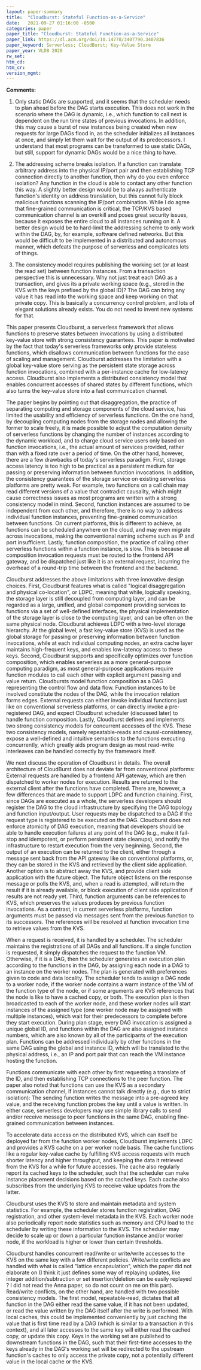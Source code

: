 ```yaml
---
layout: paper-summary
title:  "Cloudburst: Stateful Function-as-a-Service"
date:   2021-09-27 01:16:00 -0500
categories: paper
paper_title: "Cloudburst: Stateful Function-as-a-Service"
paper_link: https://dl.acm.org/doi/10.14778/3407790.3407836
paper_keyword: Serverless; CloudBurst; Key-Value Store
paper_year: VLDB 2020
rw_set:
htm_cd:
htm_cr:
version_mgmt:
---
```


**Comments:**

1. Only static DAGs are supported, and it seems that the scheduler needs to plan ahead before the DAG starts execution.
   This does not work in the scenario where the DAG is dynamic, i.e., which function to call next is dependent on the 
   run time states of previous invocations.
   In addition, this may cause a burst of new instances being created when new requests for large DAGs flood in, as
   the scheduler initializes all instances at once, and simply let them wait for the output of its predecessors.
   I understand that most programs can be transformed to use static DAGs, but still, support for dynamic DAGs 
   would be a nice thing to have.

2. The addressing scheme breaks isolation. If a function can translate arbitrary address into the physical IP/port pair
   and then establishing TCP connection directly to another function, then why do you even enforce isolation?
   Any function in the cloud is able to contact any other function this way.
   A slightly better design would be to always authenticate function's identity on address translation, but this
   cannot fully block malicious functions scanning the IP/port combination. 
   While I do agree that fine-grained communication is critical, the TCP/KVS based communication channel is 
   an overkill and poses great security issues, because it exposes the entire cloud to all instances running on it.
   A better design would be to hard-limit the addressing scheme to only work within the DAG, by, for example,
   software defined networks. But this would be difficult to be implemented in a distributed and autonomous manner,
   which defeats the purpose of serverless and complicates lots of things.

3. The consistency model requires publishing the working set (or at least the read set) between function instances.
   From a transaction perspective this is unnecessary.
   Why not just treat each DAG as a transaction, and gives its a private working space (e.g., stored in the KVS with
   the keys prefixed by the global ID)? The DAG can bring any value it has read into the working space and keep 
   working on that private copy.
   This is basically a concurrency control problem, and lots of elegant solutions already exists. You do not need to
   invent new systems for that.

This paper presents Cloudburst, a serverless framework that allows functions to preserve states between invocations
by using a distributed key-value store with strong consistency guarantees.
This paper is motivated by the fact that today's serverless frameworks only provide stateless functions, which disallows
communication between functions for the ease of scaling and management. 
Cloudburst addresses the limitation with a global key-value store serving as the persistent state storage across 
function invocations, combined with a per-instance cache for low-latency access.
Cloudburst also implements a distributed consistency model that enables concurrent accesses of shared states by 
different functions, which also turns the key-value store into a fast communication channel.

The paper begins by pointing out that disaggregation, the practice of separating computing and storage components of 
the cloud service, has limited the usability and efficiency of serverless functions. On the one hand, by decoupling 
computing nodes from the storage nodes and allowing the former to scale freely, it is made possible to adjust the 
computation density of serverless functions by changing the number of instances according to the dynamic workload,
and to charge cloud service users only based on function invocations, i.e., the actual amount of services provided, 
rather than with a fixed rate over a period of time. 
On the other hand, however, there are a few drawbacks of today's serverless paradigm.
First, storage access latency is too high to be practical as a persistent medium for passing or preserving information 
between function invocations. In addition, the consistency guarantees of the storage service on existing serverless
platforms are pretty weak. For example, two functions on a call chain may read different versions of a value that
contradict causality, which might cause correctness issues as most programs are written with a strong consistency 
model in mind.
Second, function instances are assumed to be independent from each other, and therefore,
there is no way to address individual function instances, preventing fine-grained communication between functions.
On current platforms, this is different to achieve, as functions can be scheduled anywhere on the cloud, and may 
even migrate across invocations, making the conventional naming scheme such as IP and port insufficient. 
Lastly, function composition, the practice of calling other serverless functions within a function instance, is 
slow. This is because all composition invocation requests must be routed to the frontend API gateway, and be dispatched 
just like it is an external request, incurring the overhead of a round-trip time between the frontend and the backend.

Cloudburst addresses the above limitations with three innovative design choices.
First, Cloudburst features what is called "logical disaggregation and physical co-location", or LDPC, meaning that
while, logically speaking, the storage layer is still decoupled from computing layer, and can be regarded as a 
large, unified, and global component providing services to functions via a set of well-defined interfaces, 
the physical implementation of the storage layer is close to the computing layer, and can be often on the same 
physical node.
Cloudburst achieves LDPC with a two-level storage hierarchy. At the global level, a fast key-value store (KVS) is used 
as the global storage for passing or preserving information between function invocations, while at each individual
computing nodes, an extra cache layer maintains high-frequent keys, and enables low-latency access to these keys. 
Second, Cloudburst supports and specifically optimizes over function composition, which enables serverless 
as a more general-purpose computing paradigm, as most general-purpose applications require function modules to
call each other with explicit argument passing and value return.
Cloudbursts model function composition as a DAG representing the control flow and data flow. Function instances 
to be involved constitute the nodes of the DAG, while the invocation relation forms edges. 
External requests can either invoke individual functions just like on conventional serverless platforms, or can 
directly invoke a pre-registered DAG, and expect Cloudburst scheduler (discussed later) to handle function composition.
Lastly, Cloudburst defines and implements two strong consistency models for concurrent accesses of the KVS. 
These two consistency models, namely repeatable-reads and causal-consistency, expose a well-defined and 
intuitive semantics to the functions executing concurrently, which greatly aids program design as most read-write
interleaves can be handled correctly by the framework itself.

We next discuss the operation of Cloudburst in details. The overall architecture of CloudBurst does not deviate far
from conventional platforms: External requests are handled by a frontend API gateway, which are then dispatched 
to worker nodes for execution. Results are returned to the external client after the functions have completed.
There are, however, a few differences that are made to support LDPC and function chaining.
First, since DAGs are executed as a whole, the serverless developers should register the DAG to the cloud infrastructure
by specifying the DAG topology and function input/output. 
User requests may be dispatched to a DAG if the request type is registered to be executed on the DAG.
Cloudburst does not enforce atomicity of DAG execution, meaning that developers should be able to handle execution
failures at any point of the DAG (e.g., make it fail-stop and idempotent, or perform persistent state cleanups), 
and notify the infrastructure to restart execution from the very beginning.
Second, the output of an execution can be returned to the client, either through a message sent back from the API 
gateway like on conventional platforms, or, they can be stored in the KVS and retrieved by the client side application.
Another option is to abstract away the KVS, and provide client side application with the future object. The future 
object listens on the response message or polls the KVS, and, when a read is attempted, will return the result if it 
is already available, or block execution of client side application if results are not ready yet.
Third, function arguments can be references to KVS, which preserves the values produces by previous function 
invocations. As a contrast, in current serverless platforms, function arguments must be passed via messages sent from
the previous function to its successors. The references will be resolved at function invocation time to retrieve values
from the KVS.

When a request is received, it is handled by a scheduler. The scheduler maintains the registrations of all DAGs and 
all functions. If a single function is requested, it simply dispatches the request to the function VM.
Otherwise, if it is a DAG, then the scheduler generates an execution plan according to the functions in the DAG,
by assigning each node in a DAG to an instance on the worker nodes. 
The plan is generated with preferences given to code and data locality. The scheduler tends to assign a DAG node to a 
worker node, if the worker node contains a warm instance of the VM of the function type of the node, or if some 
arguments are KVS references that the node is like to have a cached copy, or both.
The execution plan is then broadcasted to each of the worker node, and these worker nodes will start instances of the 
assigned type (one worker node may be assigned with multiple instances), which wait for their predecessors to complete
before they start execution.
During plan stage, every DAG invocation is assigned a unique global ID, and functions within the DAG are also 
assigned instance numbers, which are also known by all of the participants of the execution plan.
Functions can be addressed individually by other functions in the same DAG using the global and instance ID, which 
will be translated to the physical address, i.e., an IP and port pair that can reach the VM instance hosting 
the function.

Functions communicate with each other by first requesting a translate of the ID, and then establishing TCP 
connections to the peer function.
The paper also noted that functions can use the KVS as a secondary communication channel, if instances cannot 
talk directly (e.g., due to strict isolation): The sending function writes the message into a pre-agreed key value, 
and the receiving function probes the key until a value is written.
In either case, serverless developers may use simple library calls to send and/or receive message to peer functions in 
the same DAG, enabling fine-grained communication between instances.

To accelerate data access on the distributed KVS, which can itself be deployed far from the function worker nodes,
Cloudburst implements LDPC and provides a KVS cache on a per worker node basis. The cache functions like a regular 
key-value cache by fulfilling KVS access requests with much shorter latency and higher throughput, and keeping 
the data it retrieved from the KVS for a while for future accesses. 
The cache also regularly report its cached keys to the scheduler, such that the scheduler can make instance placement 
decisions based on the cached keys. 
Each cache also subscribes from the underlying KVS to receive value updates from the latter. 

Cloudburst uses the KVS to store and maintain metadata and system statistics. For example, the scheduler stores 
function registration, DAG registration, and other system-level metadata in the KVS. Each worker node also
periodically report node statistics such as memory and CPU load to the scheduler by writing these information to the 
KVS. The scheduler may decide to scale up or down a particular function instance and/or worker node, if the 
workload is higher or lower than certain thresholds. 

Cloudburst handles concurrent read/write or write/write accesses to the KVS on the same key with a few different 
policies. Write/write conflicts are handled with what is called "lattice encapsulation", which the paper did not 
elaborate on (I think it just defines some way of replaying updates, like integer addition/subtraction or set 
insertion/deletion can be easily replayed ? I did not read the Anna paper, so do not count on me on this part).
Read/write conflicts, on the other hand, are handled with two possible consistency models.
The first model, repeatable-read, dictates that all function in the DAG either read the same value, if
it has not been updated, or read the value written by the DAG itself after the write is performed.
With local caches, this could be implemented conveniently by just caching the value that is first time read by a DAG
(which is similar to a transaction in this context), and all later accesses to the same key will either read the cached
copy, or update this copy. 
Keys in the working set are published to downstream functions in the DAG, such that their first-time accesses 
to the keys already in the DAG's working set will be redirected to the upstream function's caches to only access 
the private copy, not a potentially different value in the local cache or the KVS.
